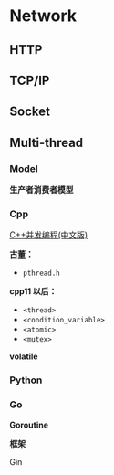 # Network

## HTTP

## TCP/IP

## Socket

## Multi-thread
### Model
__生产者消费者模型__

### Cpp

[C++并发编程(中文版)](https://www.gitbook.com/book/chenxiaowei/cpp_concurrency_in_action/details)

__古董：__
+ `pthread.h`

__cpp11 以后：__
+ `<thread>`
+ `<condition_variable>`
+ `<atomic>`
+ `<mutex>`

__volatile__


### Python

### Go
__Goroutine__

__框架__

Gin